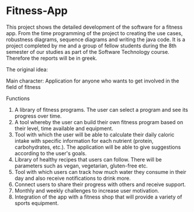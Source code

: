 # Fitness-App
This project shows the detailed development of the software for a fitness app. From the time programming of the project to creating the use cases, robustness diagrams, sequence diagrams and writing the java code.
It is a project completed by me and a group of fellow students during the 8th semester of our studies as part of the Software Technology course. Therefore the reports will be in greek.

The original idea:

Main character: Application for anyone who wants to get involved in the field of fitness

Functions
1.	A library of fitness programs. The user can select a program and see its progress over time.
2.	A tool whereby the user can build their own fitness program based on their level, time available and equipment. 
3.	Tool with which the user will be able to calculate their daily caloric intake with specific information for each nutrient (protein, carbohydrates, etc.). The application will be able to give suggestions according to the user's goals.
4.	Library of healthy recipes that users can follow. There will be parameters such as vegan, vegetarian, gluten-free etc.
5.	Tool with which users can track how much water they consume in their day and also receive notifications to drink more.
6.	Connect users to share their progress with others and receive support.
7.	Monthly and weekly challenges to increase user motivation.
8.	Integration of the app with a fitness shop that will provide a variety of sports equipment.
